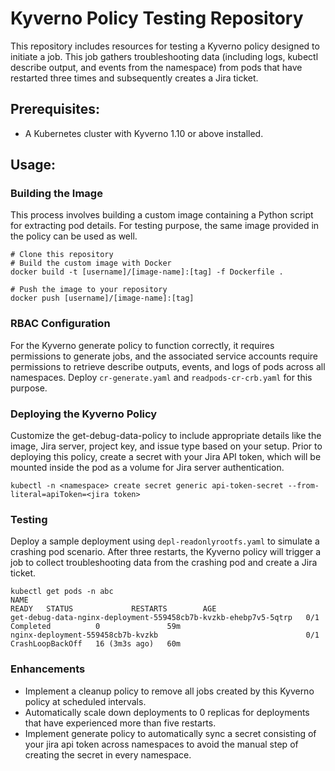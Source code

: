 # Kyverno Policy Testing Repository
This repository includes resources for testing a Kyverno policy designed to initiate a job. This job gathers troubleshooting data (including logs, kubectl describe output, and events from the namespace) from pods that have restarted three times and subsequently creates a Jira ticket.

## Prerequisites:
- A Kubernetes cluster with Kyverno 1.10 or above installed. 

## Usage:

### Building the Image
This process involves building a custom image containing a Python script for extracting pod details. For testing purpose, the same image provided in the policy can be used as well. 

```
# Clone this repository
# Build the custom image with Docker
docker build -t [username]/[image-name]:[tag] -f Dockerfile .

# Push the image to your repository
docker push [username]/[image-name]:[tag]

```
### RBAC Configuration
For the Kyverno generate policy to function correctly, it requires permissions to generate jobs, and the associated service accounts require permissions to retrieve describe outputs, events, and logs of pods across all namespaces. Deploy `cr-generate.yaml` and `readpods-cr-crb.yaml` for this purpose.

### Deploying the Kyverno Policy
Customize the get-debug-data-policy to include appropriate details like the image, Jira server, project key, and issue type based on your setup. Prior to deploying this policy, create a secret with your Jira API token, which will be mounted inside the pod as a volume for Jira server authentication.

```
kubectl -n <namespace> create secret generic api-token-secret --from-literal=apiToken=<jira token>
```

### Testing
Deploy a sample deployment using `depl-readonlyrootfs.yaml` to simulate a crashing pod scenario. After three restarts, the Kyverno policy will trigger a job to collect troubleshooting data from the crashing pod and create a Jira ticket.

```
kubectl get pods -n abc
NAME                                                              READY   STATUS             RESTARTS        AGE
get-debug-data-nginx-deployment-559458cb7b-kvzkb-ehebp7v5-5qtrp   0/1     Completed          0               59m
nginx-deployment-559458cb7b-kvzkb                                 0/1     CrashLoopBackOff   16 (3m3s ago)   60m
```

### Enhancements
- Implement a cleanup policy to remove all jobs created by this Kyverno policy at scheduled intervals.
- Automatically scale down deployments to 0 replicas for deployments that have experienced more than five restarts.
- Implement generate policy to automatically sync a secret consisting of your jira api token across namespaces to avoid the manual step of creating the secret in every namespace.
